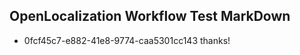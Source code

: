 ## OpenLocalization Workflow Test MarkDown
* 0fcf45c7-e882-41e8-9774-caa5301cc143 thanks!

<!--HONumber=Aug16_HO3-->


